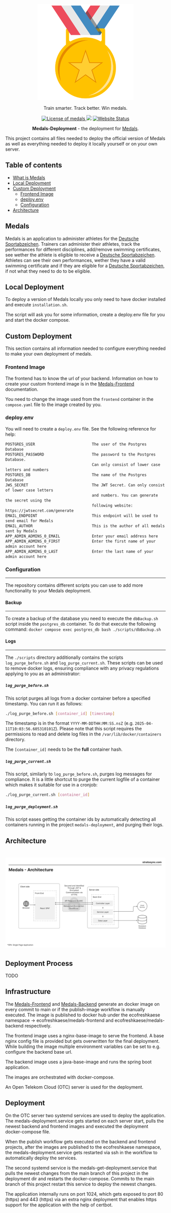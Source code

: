 <p align="center">
    <a href="https://stratssync.com">
        <picture>
            <img src="https://raw.githubusercontent.com/Magenta-Mause/Medals-Frontend/refs/heads/main/public/logo.svg" alt="Medals" width="300" />
        </picture>
    </a>
</p>

<p align="center">Train smarter. Track better. Win medals.</p>

<p align="center">
  <a href="https://opensource.org/licenses/BSD-3-Clause">
    <img src="https://img.shields.io/badge/License-BSD_3--Clause-blue.svg" alt="License of medals" />
  </a>
  <img src="https://github.com/Magenta-Mause/Medals-Deployment/actions/workflows/deploy.yml/badge.svg">
  <a href="https://stratssync.com">
    <img src="https://img.shields.io/website?url=https://stratssync.com" alt="Website Status" />
  </a>
</p>

<p align="center">
    <b>Medals-Deployment</b> - the deployment for <a href="https://stratssync.com">Medals</a>.
</p>

This project contains all files needed to deploy the official version of Medals as well as everything needed to deploy it locally yourself or on your own server.

## Table of contents

- [What is Medals](#Medals)
- [Local Deployment](#local-deployment)
- [Custom Deployment](#custom-deployment)
  - [Frontend Image](#frontend-image)
  - [deploy.env](#deployenv)
  - [Configuration](#configuration)
- [Architecture](#architecture)

## Medals

Medals is an application to administer athletes for the [Deutsche Sportabzeichen](https://deutsches-sportabzeichen.de/).
Trainers can administer their athletes, track the performances for different disciplines, add/remove swimming
certificates, see wether the athlete is eligible to receive a
[Deutsche Sportabzeichen](https://deutsches-sportabzeichen.de/). Athletes can see their own performances, wether
they have a valid swimming
certificate and if they are eligible for a [Deutsche Sportabzeichen](https://deutsches-sportabzeichen.de/), if not
what they need to do to be eligible.

## Local Deployment

To deploy a version of Medals locally you only need to have docker installed and execute `installation.sh`.

The script will ask you for some information, create a deploy.env file for you and start the docker compose.

## Custom Deployment

This section contains all information needed to configure everything needed to make your own deployment of medals.

### Frontend Image

The frontend has to know the url of your backend. Information on how to create your custom frontend image is in the [Medals-Frontend](https://github.com/Magenta-Mause/Medals-Frontend) documentation.

You need to change the image used from the `frontend` container in the `compose.yaml` file to the image created by you.

### deploy.env

You will need to create a `deploy.env` file. See the following reference for help:

    POSTGRES_USER                         The user of the Postgres Database
    POSTGRES_PASSWORD                     The password to the Postgres Database.
                                          Can only consist of lower case letters and numbers
    POSTGRES_DB                           The name of the Postgres Database
    JWS_SECRET                            The JWT Secret. Can only consist of lower case letters
                                          and numbers. You can generate the secret using the
                                          following website: https://jwtsecret.com/generate
    EMAIL_ENDPOINT                        This endpoint will be used to send email for Medals
    EMAIL_AUTHOR                          This is the author of all medals sent by Medals
    APP_ADMIN_ADMINS_0_EMAIL              Enter your email address here
    APP_ADMIN_ADMINS_0_FIRST              Enter the first name of your admin account here
    APP_ADMIN_ADMINS_0_LAST               Enter the last name of your admin account here

### Configuration

---

The repository contains different scripts you can use to add more functionality to your Medals deployment.

#### Backup

---

To create a backup of the database you need to execute the `dbBackup.sh` script inside the `postgres_db` container.
To do that execute the following command: `docker compose exec postgres_db bash ./scripts/dbBackup.sh`

#### Logs

---

The `./scripts` directory additionally contains the scripts `log_purge_before.sh` and `log_purge_current.sh`. These scripts can be used to
remove docker logs, ensuring compliance with any privacy regulations applying to you as an administrator:

##### `log_purge_before.sh`

This script purges all logs from a docker container before a specified timestamp. You can run it as follows:

```bash
./log_purge_before.sh [container_id] [timestamp]
```

The timestamp is in the format `YYYY-MM-DDTHH:MM:SS.nsZ` (e.g. `2025-04-11T10:03:56.605310101Z`). Please note that this script requires
the permissions to read and delete log files in the `/var/lib/docker/containers` directory.

The `[container_id]` needs to be the **full** container hash.

##### `log_purge_current.sh`

This script, similarly to `log_purge_before.sh`, purges log messages for compliance. It is a little shortcut to purge the current logfile
of a container which makes it suitable for use in a cronjob:

```bash
./log_purge_current.sh [container_id]
```

##### `log_purge_deployment.sh`

This script eases getting the container ids by automatically detecting
all containers running in the project `medals-deployment`, and purging
their logs.

## Architecture

# [![Medals Architecture](README_images/Medals-Architecture.png)](https://stratssync.com/)

## Deployment Process

TODO

## Infrastructure

The [Medals-Frontend](https://github.com/magenta-Mause/Medals-Frontend/) and [Medals-Backend](https://github.com/magenta-Mause/Medals-Backend/) generate an docker image on every commit to main
or if the publish-image workflow is manually executed. The image is published to docker hub under the
ecofreshkaese namespace -> ecofreshkaese/medals-frontend and ecofreshkaese/medals-backend respectively.

The frontend image uses a nginx-base-image to serve the frontend. A base nginx config file is provided but gets overwritten for the final
deployment. While building the image multiple environment variables can be set to e.g. configure the backend base url.

The backend image uses a java-base-image and runs the spring boot application.

The images are orchestrated with docker-compose.

An Open Telekom Cloud (OTC) server is used for the deployment.

## Deployment

On the OTC server two systemd services are used to deploy the application. The medals-deployment.service gets started on each server start, pulls the newest backend and frontend images and executed the deployment docker-compose file.

When the publish workflow gets executed on the backend and frontend projects, after the images are published to the ecofreshkaese namespace, the medals-deployment.service gets restarted via ssh in the workflow to automatically deploy the services.

The second systemd service is the medals-get-deployment.service that pulls the newest changes from the main branch of this project in the deployment dir and restarts the docker-compose. Commits to the main branch of this project restart this service to deploy the newest changes.

The application internally runs on port 1024, which gets exposed to port 80 (https) and 443 (https) via an extra nginx deployment that enables https support for the application with the help of certbot.
